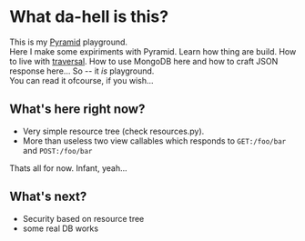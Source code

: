 What da-hell is this?
=====================

This is my [Pyramid][pyramid] playground.  
Here I make some expiriments with Pyramid. Learn how thing are build. How to live
with [traversal][1]. How to use MongoDB here and how to craft JSON response here...
So -- it _is_ playground.  
You can read it ofcourse, if you wish...

What's here right now?
----------------------

- Very simple resource tree (check resources.py).  
- More than useless two view callables which responds to `GET:/foo/bar` and `POST:/foo/bar`

Thats all for now. Infant, yeah...

What's next?
------------

- Security based on resource tree
- some real DB works


[pyramid]: https://www.pylonsproject.org/
[1]: https://docs.pylonsproject.org/projects/pyramid/1.0/narr/traversal.html
